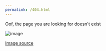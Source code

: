 ```yaml
---
permalink: /404.html
---
```


Oof, the page you are looking for doesn't exist

![image](https://user-images.githubusercontent.com/66202516/140767341-9a693739-cb58-49aa-8148-6a96cfefb8c3.png)

[Image source](https://http.cat/404)
